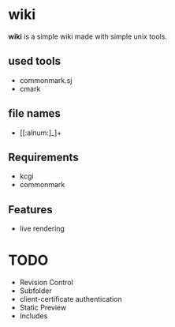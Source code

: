 wiki
====

**wiki** is a simple wiki made with simple unix tools.

## used tools
 * commonmark.sj
 * cmark

## file names
 * [[:alnum:]_]+

## Requirements
 - kcgi
 - commonmark

## Features
 - live rendering

# TODO
 - Revision Control
 - Subfolder
 - client-certificate authentication
 - Static Preview
 - Includes
